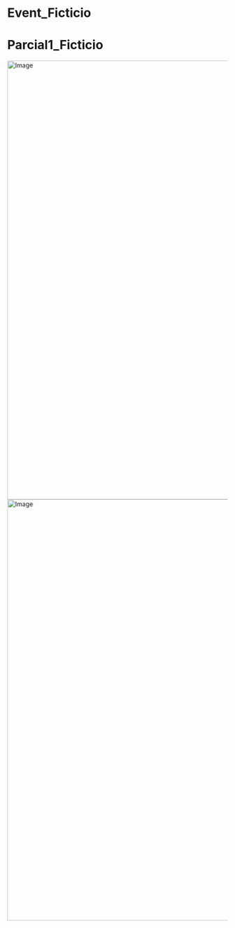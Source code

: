# Event_Ficticio
# Parcial1_Ficticio 

<img width="1342" height="1000" alt="Image" src="https://github.com/user-attachments/assets/28a32f66-a654-4253-a10c-60057343f30a" />
<img width="1148" height="960" alt="Image" src="https://github.com/user-attachments/assets/f91a8d41-38b4-4f20-9726-6acb5264a135" />
